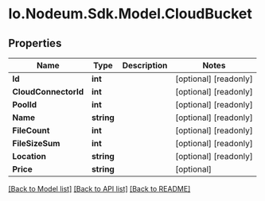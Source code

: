 # Io.Nodeum.Sdk.Model.CloudBucket
## Properties

Name | Type | Description | Notes
------------ | ------------- | ------------- | -------------
**Id** | **int** |  | [optional] [readonly] 
**CloudConnectorId** | **int** |  | [optional] [readonly] 
**PoolId** | **int** |  | [optional] [readonly] 
**Name** | **string** |  | [optional] [readonly] 
**FileCount** | **int** |  | [optional] [readonly] 
**FileSizeSum** | **int** |  | [optional] [readonly] 
**Location** | **string** |  | [optional] [readonly] 
**Price** | **string** |  | [optional] 

[[Back to Model list]](../README.md#documentation-for-models) [[Back to API list]](../README.md#documentation-for-api-endpoints) [[Back to README]](../README.md)

